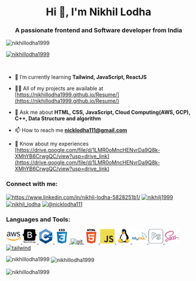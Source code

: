<h1 align="center">Hi 👋, I'm Nikhil Lodha</h1>
<h3 align="center">A passionate frontend and Software developer from India</h3>

<p align="left"> <img src="https://komarev.com/ghpvc/?username=nikhillodha1999&label=Profile%20views&color=0e75b6&style=flat" alt="nikhillodha1999" /> </p>

<p align="left"> <a href="https://github.com/ryo-ma/github-profile-trophy"><img src="https://github-profile-trophy.vercel.app/?username=nikhillodha1999" alt="nikhillodha1999" /></a> </p>

<p align="left"> <a href="https://twitter.com/" target="blank"><img src="https://img.shields.io/twitter/follow/?logo=twitter&style=for-the-badge" alt="" /></a> </p>

- 🌱 I’m currently learning **Tailwind, JavaScript, ReactJS**

- 👨‍💻 All of my projects are available at [https://nikhillodha1999.github.io/Resume/](https://nikhillodha1999.github.io/Resume/)

- 💬 Ask me about **HTML, CSS, JavaScript, Cloud Computing(AWS, GCP), C++, Data Structure and algorithm**

- 📫 How to reach me **nicklodha111@gmail.com**

- 📄 Know about my experiences [https://drive.google.com/file/d/1LMR0oMncHENvrDa9Q8k-XMhYB6CrwgQC/view?usp=drive_link](https://drive.google.com/file/d/1LMR0oMncHENvrDa9Q8k-XMhYB6CrwgQC/view?usp=drive_link)

<h3 align="left">Connect with me:</h3>
<p align="left">
<a href="https://www.linkedin.com/in/nikhil-lodha-5828251b1/" target="blank"><img align="center" src="https://raw.githubusercontent.com/rahuldkjain/github-profile-readme-generator/master/src/images/icons/Social/linked-in-alt.svg" alt="https://www.linkedin.com/in/nikhil-lodha-5828251b1/" height="30" width="40" /></a>
<a href="https://www.codechef.com/users/nikhilj1999" target="blank"><img align="center" src="https://cdn.jsdelivr.net/npm/simple-icons@3.1.0/icons/codechef.svg" alt="nikhilj1999" height="30" width="40" /></a>
<a href="https://www.leetcode.com/nikhil_lodha" target="blank"><img align="center" src="https://raw.githubusercontent.com/rahuldkjain/github-profile-readme-generator/master/src/images/icons/Social/leet-code.svg" alt="nikhil_lodha" height="30" width="40" /></a>
<a href="https://www.hackerearth.com/@nicklodha111" target="blank"><img align="center" src="https://raw.githubusercontent.com/rahuldkjain/github-profile-readme-generator/master/src/images/icons/Social/hackerearth.svg" alt="@nicklodha111" height="30" width="40" /></a>
</p>

<h3 align="left">Languages and Tools:</h3>
<p align="left"> <a href="https://aws.amazon.com" target="_blank" rel="noreferrer"> <img src="https://raw.githubusercontent.com/devicons/devicon/master/icons/amazonwebservices/amazonwebservices-original-wordmark.svg" alt="aws" width="40" height="40"/> </a> <a href="https://getbootstrap.com" target="_blank" rel="noreferrer"> <img src="https://raw.githubusercontent.com/devicons/devicon/master/icons/bootstrap/bootstrap-plain-wordmark.svg" alt="bootstrap" width="40" height="40"/> </a> <a href="https://www.w3schools.com/cpp/" target="_blank" rel="noreferrer"> <img src="https://raw.githubusercontent.com/devicons/devicon/master/icons/cplusplus/cplusplus-original.svg" alt="cplusplus" width="40" height="40"/> </a> <a href="https://www.w3schools.com/css/" target="_blank" rel="noreferrer"> <img src="https://raw.githubusercontent.com/devicons/devicon/master/icons/css3/css3-original-wordmark.svg" alt="css3" width="40" height="40"/> </a> <a href="https://git-scm.com/" target="_blank" rel="noreferrer"> <img src="https://www.vectorlogo.zone/logos/git-scm/git-scm-icon.svg" alt="git" width="40" height="40"/> </a> <a href="https://www.w3.org/html/" target="_blank" rel="noreferrer"> <img src="https://raw.githubusercontent.com/devicons/devicon/master/icons/html5/html5-original-wordmark.svg" alt="html5" width="40" height="40"/> </a> <a href="https://developer.mozilla.org/en-US/docs/Web/JavaScript" target="_blank" rel="noreferrer"> <img src="https://raw.githubusercontent.com/devicons/devicon/master/icons/javascript/javascript-original.svg" alt="javascript" width="40" height="40"/> </a> <a href="https://www.linux.org/" target="_blank" rel="noreferrer"> <img src="https://raw.githubusercontent.com/devicons/devicon/master/icons/linux/linux-original.svg" alt="linux" width="40" height="40"/> </a> <a href="https://www.mysql.com/" target="_blank" rel="noreferrer"> <img src="https://raw.githubusercontent.com/devicons/devicon/master/icons/mysql/mysql-original-wordmark.svg" alt="mysql" width="40" height="40"/> </a> <a href="https://www.photoshop.com/en" target="_blank" rel="noreferrer"> <img src="https://raw.githubusercontent.com/devicons/devicon/master/icons/photoshop/photoshop-line.svg" alt="photoshop" width="40" height="40"/> </a> <a href="https://sass-lang.com" target="_blank" rel="noreferrer"> <img src="https://raw.githubusercontent.com/devicons/devicon/master/icons/sass/sass-original.svg" alt="sass" width="40" height="40"/> </a> <a href="https://tailwindcss.com/" target="_blank" rel="noreferrer"> <img src="https://www.vectorlogo.zone/logos/tailwindcss/tailwindcss-icon.svg" alt="tailwind" width="40" height="40"/> </a> </p>

<p><img align="left" src="https://github-readme-stats.vercel.app/api/top-langs?username=nikhillodha1999&show_icons=true&locale=en&layout=compact" alt="nikhillodha1999" /></p>

<p>&nbsp;<img align="center" src="https://github-readme-stats.vercel.app/api?username=nikhillodha1999&show_icons=true&locale=en" alt="nikhillodha1999" /></p>

<p><img align="center" src="https://github-readme-streak-stats.herokuapp.com/?user=nikhillodha1999&" alt="nikhillodha1999" /></p>
